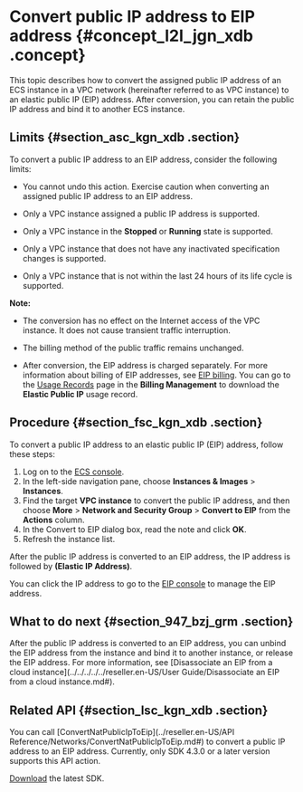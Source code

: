 # Convert public IP address to EIP address {#concept_l2l_jgn_xdb .concept}

This topic describes how to convert the assigned public IP address of an ECS instance in a VPC network \(hereinafter referred to as VPC instance\) to an elastic public IP \(EIP\) address. After conversion, you can retain the public IP address and bind it to another ECS instance.

## Limits {#section_asc_kgn_xdb .section}

To convert a public IP address to an EIP address, consider the following limits:

-   You cannot undo this action. Exercise caution when converting an assigned public IP address to an EIP address.

-   Only a VPC instance assigned a public IP address is supported.

-   Only a VPC instance in the **Stopped** or **Running** state is supported.

-   Only a VPC instance that does not have any inactivated specification changes is supported.

-   Only a VPC instance that is not within the last 24 hours of its life cycle is supported.


**Note:** 

-   The conversion has no effect on the Internet access of the VPC instance. It does not cause transient traffic interruption.

-   The billing method of the public traffic remains unchanged.

-   After conversion, the EIP address is charged separately. For more information about billing of EIP addresses, see [EIP billing](https://partners-intl.aliyun.com/help/doc-detail/27767.htm). You can go to the [Usage Records](https://partners-intl.console.aliyun.com/#/ecs) page in the **Billing Management** to download the **Elastic Public IP** usage record.


## Procedure {#section_fsc_kgn_xdb .section}

To convert a public IP address to an elastic public IP \(EIP\) address, follow these steps:

1.  Log on to the [ECS console](https://partners-intl.console.aliyun.com/#/ecs).
2.  In the left-side navigation pane, choose **Instances & Images** \> **Instances**.
3.  Find the target **VPC instance** to convert the public IP address, and then choose **More** \> **Network and Security Group** \> **Convert to EIP** from the **Actions** column.
4.  In the Convert to EIP dialog box, read the note and click **OK**.
5.  Refresh the instance list.

After the public IP address is converted to an EIP address, the IP address is followed by **\(Elastic IP Address\)**.

You can click the IP address to go to the [EIP console](https://partners-intl.console.aliyun.com/?spm=a2c6n.7954052.697958.7.50951cbbma1T7R#/vpc) to manage the EIP address.

## What to do next {#section_947_bzj_grm .section}

After the public IP address is converted to an EIP address, you can unbind the EIP address from the instance and bind it to another instance, or release the EIP address. For more information, see [Disassociate an EIP from a cloud instance](../../../../../reseller.en-US/User Guide/Disassociate an EIP from a cloud instance.md#).

## Related API {#section_lsc_kgn_xdb .section}

You can call [ConvertNatPublicIpToEip](../reseller.en-US/API Reference/Networks/ConvertNatPublicIpToEip.md#) to convert a public IP address to an EIP address. Currently, only SDK 4.3.0 or a later version supports this API action.

[Download](https://partners-intl.aliyun.com/help/doc-detail/25699.htm) the latest SDK.

